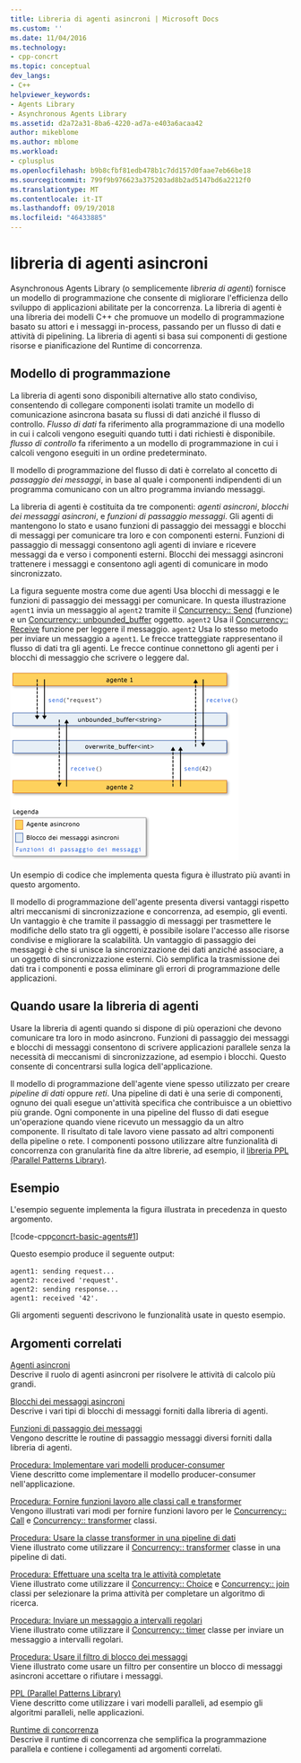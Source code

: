 ```yaml
---
title: Libreria di agenti asincroni | Microsoft Docs
ms.custom: ''
ms.date: 11/04/2016
ms.technology:
- cpp-concrt
ms.topic: conceptual
dev_langs:
- C++
helpviewer_keywords:
- Agents Library
- Asynchronous Agents Library
ms.assetid: d2a72a31-8ba6-4220-ad7a-e403a6acaa42
author: mikeblome
ms.author: mblome
ms.workload:
- cplusplus
ms.openlocfilehash: b9b8cfbf81edb478b1c7dd157d0faae7eb66be18
ms.sourcegitcommit: 799f9b976623a375203ad8b2ad5147bd6a2212f0
ms.translationtype: MT
ms.contentlocale: it-IT
ms.lasthandoff: 09/19/2018
ms.locfileid: "46433885"
---
```

# <a name="asynchronous-agents-library"></a>libreria di agenti asincroni

Asynchronous Agents Library (o semplicemente *libreria di agenti*) fornisce un modello di programmazione che consente di migliorare l'efficienza dello sviluppo di applicazioni abilitate per la concorrenza. La libreria di agenti è una libreria dei modelli C++ che promuove un modello di programmazione basato su attori e i messaggi in-process, passando per un flusso di dati e attività di pipelining. La libreria di agenti si basa sui componenti di gestione risorse e pianificazione del Runtime di concorrenza.

## <a name="programming-model"></a>Modello di programmazione

La libreria di agenti sono disponibili alternative allo stato condiviso, consentendo di collegare componenti isolati tramite un modello di comunicazione asincrona basata su flussi di dati anziché il flusso di controllo. *Flusso di dati* fa riferimento alla programmazione di una modello in cui i calcoli vengono eseguiti quando tutti i dati richiesti è disponibile. *flusso di controllo* fa riferimento a un modello di programmazione in cui i calcoli vengono eseguiti in un ordine predeterminato.

Il modello di programmazione del flusso di dati è correlato al concetto di *passaggio dei messaggi*, in base al quale i componenti indipendenti di un programma comunicano con un altro programma inviando messaggi.

La libreria di agenti è costituita da tre componenti: *agenti asincroni*, *blocchi dei messaggi asincroni*, e *funzioni di passaggio messaggi*. Gli agenti di mantengono lo stato e usano funzioni di passaggio dei messaggi e blocchi di messaggi per comunicare tra loro e con componenti esterni. Funzioni di passaggio di messaggi consentono agli agenti di inviare e ricevere messaggi da e verso i componenti esterni. Blocchi dei messaggi asincroni trattenere i messaggi e consentono agli agenti di comunicare in modo sincronizzato.

La figura seguente mostra come due agenti Usa blocchi di messaggi e le funzioni di passaggio dei messaggi per comunicare. In questa illustrazione `agent1` invia un messaggio al `agent2` tramite il [Concurrency:: Send](reference/concurrency-namespace-functions.md#send) (funzione) e un [Concurrency:: unbounded_buffer](reference/unbounded-buffer-class.md) oggetto. `agent2` Usa il [Concurrency:: Receive](reference/concurrency-namespace-functions.md#receive) funzione per leggere il messaggio. `agent2` Usa lo stesso metodo per inviare un messaggio a `agent1`. Le frecce tratteggiate rappresentano il flusso di dati tra gli agenti. Le frecce continue connettono gli agenti per i blocchi di messaggio che scrivere o leggere dal.

![I componenti della libreria di agenti](../../parallel/concrt/media/agent_librarycomp.png "agent_librarycomp")

Un esempio di codice che implementa questa figura è illustrato più avanti in questo argomento.

Il modello di programmazione dell'agente presenta diversi vantaggi rispetto altri meccanismi di sincronizzazione e concorrenza, ad esempio, gli eventi. Un vantaggio è che tramite il passaggio di messaggi per trasmettere le modifiche dello stato tra gli oggetti, è possibile isolare l'accesso alle risorse condivise e migliorare la scalabilità. Un vantaggio di passaggio dei messaggi è che si unisce la sincronizzazione dei dati anziché associare, a un oggetto di sincronizzazione esterni. Ciò semplifica la trasmissione dei dati tra i componenti e possa eliminare gli errori di programmazione delle applicazioni.

## <a name="when-to-use-the-agents-library"></a>Quando usare la libreria di agenti

Usare la libreria di agenti quando si dispone di più operazioni che devono comunicare tra loro in modo asincrono. Funzioni di passaggio dei messaggi e blocchi di messaggi consentono di scrivere applicazioni parallele senza la necessità di meccanismi di sincronizzazione, ad esempio i blocchi. Questo consente di concentrarsi sulla logica dell'applicazione.

Il modello di programmazione dell'agente viene spesso utilizzato per creare *pipeline di dati* oppure *reti*. Una pipeline di dati è una serie di componenti, ognuno dei quali esegue un'attività specifica che contribuisce a un obiettivo più grande. Ogni componente in una pipeline del flusso di dati esegue un'operazione quando viene ricevuto un messaggio da un altro componente. Il risultato di tale lavoro viene passato ad altri componenti della pipeline o rete. I componenti possono utilizzare altre funzionalità di concorrenza con granularità fine da altre librerie, ad esempio, il [libreria PPL (Parallel Patterns Library)](../../parallel/concrt/parallel-patterns-library-ppl.md).

## <a name="example"></a>Esempio

L'esempio seguente implementa la figura illustrata in precedenza in questo argomento.

[!code-cpp[concrt-basic-agents#1](../../parallel/concrt/codesnippet/cpp/asynchronous-agents-library_1.cpp)]

Questo esempio produce il seguente output:

```Output
agent1: sending request...
agent2: received 'request'.
agent2: sending response...
agent1: received '42'.
```

Gli argomenti seguenti descrivono le funzionalità usate in questo esempio.

## <a name="related-topics"></a>Argomenti correlati

[Agenti asincroni](../../parallel/concrt/asynchronous-agents.md)<br/>
Descrive il ruolo di agenti asincroni per risolvere le attività di calcolo più grandi.

[Blocchi dei messaggi asincroni](../../parallel/concrt/asynchronous-message-blocks.md)<br/>
Descrive i vari tipi di blocchi di messaggi forniti dalla libreria di agenti.

[Funzioni di passaggio dei messaggi](../../parallel/concrt/message-passing-functions.md)<br/>
Vengono descritte le routine di passaggio messaggi diversi forniti dalla libreria di agenti.

[Procedura: Implementare vari modelli producer-consumer](../../parallel/concrt/how-to-implement-various-producer-consumer-patterns.md)<br/>
Viene descritto come implementare il modello producer-consumer nell'applicazione.

[Procedura: Fornire funzioni lavoro alle classi call e transformer](../../parallel/concrt/how-to-provide-work-functions-to-the-call-and-transformer-classes.md)<br/>
Vengono illustrati vari modi per fornire funzioni lavoro per le [Concurrency:: Call](../../parallel/concrt/reference/call-class.md) e [Concurrency:: transformer](../../parallel/concrt/reference/transformer-class.md) classi.

[Procedura: Usare la classe transformer in una pipeline di dati](../../parallel/concrt/how-to-use-transformer-in-a-data-pipeline.md)<br/>
Viene illustrato come utilizzare il [Concurrency:: transformer](../../parallel/concrt/reference/transformer-class.md) classe in una pipeline di dati.

[Procedura: Effettuare una scelta tra le attività completate](../../parallel/concrt/how-to-select-among-completed-tasks.md)<br/>
Viene illustrato come utilizzare il [Concurrency:: Choice](../../parallel/concrt/reference/choice-class.md) e [Concurrency:: join](../../parallel/concrt/reference/join-class.md) classi per selezionare la prima attività per completare un algoritmo di ricerca.

[Procedura: Inviare un messaggio a intervalli regolari](../../parallel/concrt/how-to-send-a-message-at-a-regular-interval.md)<br/>
Viene illustrato come utilizzare il [Concurrency:: timer](../../parallel/concrt/reference/timer-class.md) classe per inviare un messaggio a intervalli regolari.

[Procedura: Usare il filtro di blocco dei messaggi](../../parallel/concrt/how-to-use-a-message-block-filter.md)<br/>
Viene illustrato come usare un filtro per consentire un blocco di messaggi asincroni accettare o rifiutare i messaggi.

[PPL (Parallel Patterns Library)](../../parallel/concrt/parallel-patterns-library-ppl.md)<br/>
Viene descritto come utilizzare i vari modelli paralleli, ad esempio gli algoritmi paralleli, nelle applicazioni.

[Runtime di concorrenza](../../parallel/concrt/concurrency-runtime.md)<br/>
Descrive il runtime di concorrenza che semplifica la programmazione parallela e contiene i collegamenti ad argomenti correlati.

